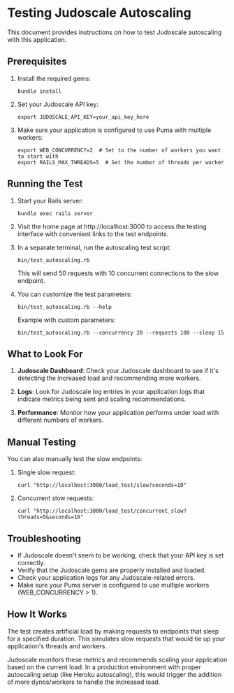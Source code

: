 # Testing Judoscale Autoscaling

This document provides instructions on how to test Judoscale autoscaling with this application.

## Prerequisites

1. Install the required gems:

   ```
   bundle install
   ```

2. Set your Judoscale API key:

   ```
   export JUDOSCALE_API_KEY=your_api_key_here
   ```

3. Make sure your application is configured to use Puma with multiple workers:
   ```
   export WEB_CONCURRENCY=2  # Set to the number of workers you want to start with
   export RAILS_MAX_THREADS=5  # Set the number of threads per worker
   ```

## Running the Test

1. Start your Rails server:

   ```
   bundle exec rails server
   ```

2. Visit the home page at http://localhost:3000 to access the testing interface with convenient links to the test endpoints.

3. In a separate terminal, run the autoscaling test script:

   ```
   bin/test_autoscaling.rb
   ```

   This will send 50 requests with 10 concurrent connections to the slow endpoint.

4. You can customize the test parameters:

   ```
   bin/test_autoscaling.rb --help
   ```

   Example with custom parameters:

   ```
   bin/test_autoscaling.rb --concurrency 20 --requests 100 --sleep 15
   ```

## What to Look For

1. **Judoscale Dashboard**: Check your Judoscale dashboard to see if it's detecting the increased load and recommending more workers.

2. **Logs**: Look for Judoscale log entries in your application logs that indicate metrics being sent and scaling recommendations.

3. **Performance**: Monitor how your application performs under load with different numbers of workers.

## Manual Testing

You can also manually test the slow endpoints:

1. Single slow request:

   ```
   curl "http://localhost:3000/load_test/slow?seconds=10"
   ```

2. Concurrent slow requests:
   ```
   curl "http://localhost:3000/load_test/concurrent_slow?threads=5&seconds=10"
   ```

## Troubleshooting

- If Judoscale doesn't seem to be working, check that your API key is set correctly.
- Verify that the Judoscale gems are properly installed and loaded.
- Check your application logs for any Judoscale-related errors.
- Make sure your Puma server is configured to use multiple workers (WEB_CONCURRENCY > 1).

## How It Works

The test creates artificial load by making requests to endpoints that sleep for a specified duration. This simulates slow requests that would tie up your application's threads and workers.

Judoscale monitors these metrics and recommends scaling your application based on the current load. In a production environment with proper autoscaling setup (like Heroku autoscaling), this would trigger the addition of more dynos/workers to handle the increased load.
